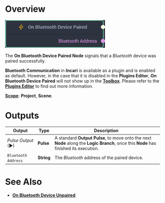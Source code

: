 # Overview

![The On Bluetooth Device Paired Node.](../../../../.gitbook/assets/onbluetoothdevicepairednode20241.png)

The **On Bluetooth Device Paired Node** signals that a *Bluetooth* device was paired successfully.

**Bluetooth Communication** in **Incari** is available as a plugin and is enabled as default. However, in the case that it is disabled in the **Plugins Editor**, **On Bluetooth Device Paired** will not show up in the [**Toolbox**](../../../overview.md). Please refer to the [**Plugins Editor**](../../../../modules/plugins/README.md) to find out more information.

[**Scope**](../../../overview.md#scopes): **Project**, **Scene**.



# Outputs

|Output|Type|Description|
|---|---|---|
|*Pulse Output* (►)|**Pulse**|A standard **Output Pulse**, to move onto the next **Node** along the **Logic Branch**, once this **Node** has finished its execution.|
|`Bluetooth Address`|**String**|The *Bluetooth* address of the paired device.|

# See Also

* [**On Bluetooth Device Unpaired**](onbluetoothdeviceunpaired.md)





